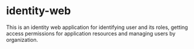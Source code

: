 identity-web
============

This is an identity web application for identifying user and its roles, getting access permissions for application resources and managing users by organization.
